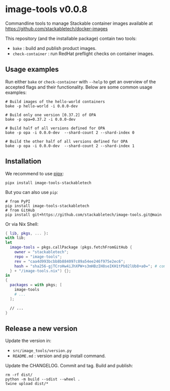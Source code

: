 # image-tools v0.0.8

Commandline tools to manage Stackable container images available at https://github.com/stackabletech/docker-images

This repository (and the installable package) contain two tools:

* `bake` : build and publish product images.
* `check-container` : run RedHat preflight checks on container images.

## Usage examples

Run either `bake` or `check-container` with `--help` to get an overview of the accepted flags and their functionality.
Below are some common usage examples:

```shell
# Build images of the hello-world containers
bake -p hello-world -i 0.0.0-dev

# Build only one version [0.37.2] of OPA
bake -p opa=0.37.2 -i 0.0.0-dev

# Build half of all versions defined for OPA
bake -p opa -i 0.0.0-dev  --shard-count 2 --shard-index 0

# Build the other half of all versions defined for OPA
bake -p opa -i 0.0.0-dev  --shard-count 2 --shard-index 1
```

## Installation

We recommend to use [pipx](https://pypa.github.io/pipx/):

```shell
pipx install image-tools-stackabletech
```

But you can also use `pip`:

```shell
# from PyPI
pip install image-tools-stackabletech
# from GitHub
pip install git+https://github.com/stackabletech/image-tools.git@main
```

Or via Nix Shell:

```nix
{ lib, pkgs, ... }:
with lib;
let
  image-tools = pkgs.callPackage (pkgs.fetchFromGitHub {
    owner = "stackabletech";
    repo = "image-tools";
    rev = "caa4d993bcbb8b884097c89a54ee246f975e2ec6";
    hash = "sha256-gjTCroHw4iJhXPW+s3mHBzIH8seIKH1tPb82lUb8+a0="; # comment out to find new hashes when upgrading
  } + "/image-tools.nix") {};
in
{
  packages = with pkgs; [
    image-tools
    # ...
  ];

  // ...
}
```

## Release a new version

Update the version in:

* `src/image_tools/version.py`
* `README.md` : version and pip install command.

Update the CHANGELOG.
Commit and tag.
Build and publish:

```shell
rm -rf dist/
python -m build --sdist --wheel .
twine upload dist/*
```
